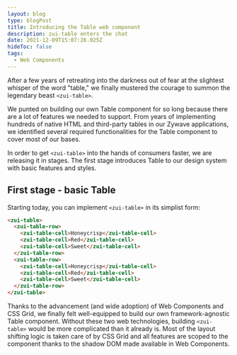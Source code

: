```yaml
---
layout: blog
type: blogPost
title: Introducing the Table web component
description: zui-table enters the chat
date: 2021-12-09T15:07:26.025Z
hideToc: false
tags:
  - Web Components
---
```

After a few years of retreating into the darkness out of fear at the slightest whisper of the word "table," we finally mustered the courage to summon the legendary beast `<zui-table>`.

We punted on building our own Table component for so long because there are a lot of features we needed to support. From years of implementing hundreds of native HTML and third-party tables in our Zywave applications, we identified several required functionalities for the Table component to cover most of our bases.

In order to get `<zui-table>` into the hands of consumers faster, we are releasing it in stages. The first stage introduces Table to our design system with basic features and styles.

## First stage - basic Table

Starting today, you can implement `<zui-table>` in its simplist form:
```html
<zui-table>
  <zui-table-row>
    <zui-table-cell>Honeycrisp</zui-table-cell>
    <zui-table-cell>Red</zui-table-cell>
    <zui-table-cell>Sweet</zui-table-cell>
  </zui-table-row>
  <zui-table-row>
    <zui-table-cell>Honeycrisp</zui-table-cell>
    <zui-table-cell>Red</zui-table-cell>
    <zui-table-cell>Sweet</zui-table-cell>
  </zui-table-row>
</zui-table>
```

Thanks to the advancement (and wide adoption) of Web Components and CSS Grid, we finally felt well-equipped to build our own framework-agnostic Table component. Without these two web technologies, building `<zui-table>` would be more complicated than it already is. Most of the layout shifting logic is taken care of by CSS Grid and all features are scoped to the component thanks to the shadow DOM made available in Web Components.

